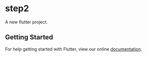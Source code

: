 # step2

A new flutter project.

## Getting Started

For help getting started with Flutter, view our online
[documentation](http://flutter.io/).
